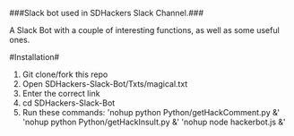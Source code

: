###Slack bot used in SDHackers Slack Channel.###

A Slack Bot with a couple of interesting functions,
as well as some useful ones.

#Installation#
1. Git clone/fork this repo
2. Open SDHackers-Slack-Bot/Txts/magical.txt
3. Enter the correct link
4. cd SDHackers-Slack-Bot
5. Run these commands:
  'nohup python Python/getHackComment.py &'
  'nohup python Python/getHackInsult.py &'
  'nohup node hackerbot.js <ENTER TOKEN HERE> &'
